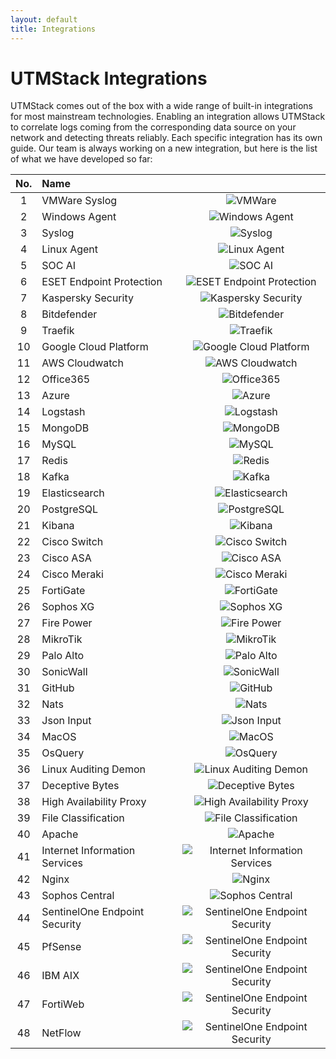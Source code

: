 ```yaml
---
layout: default
title: Integrations
---
```


<style>
.column-no {
    width: 50px;
}
</style>

# UTMStack Integrations

UTMStack comes out of the box with a wide range of built-in integrations for most mainstream technologies.
Enabling an integration allows UTMStack to correlate logs coming from the corresponding data source on your network and detecting threats reliably.
Each specific integration has its own guide.
Our team is always working on a new integration, but here is the list of what we have developed so far:

| No. | Name                          |                                                                                                                                  |
| :-: | :---------------------------- | :------------------------------------------------------------------------------------------------------------------------------: |
|  1  | VMWare Syslog                 |                          <img title="VMWare" alt="VMWare" src="../Images/Integrations/logovmware.svg">                           |
|  2  | Windows Agent                 |                <img title="Windows Agent" alt="Windows Agent" src="../Images/Integrations/logowindowsagent.svg">                 |
|  3  | Syslog                        |                          <img title="SysLog" alt="Syslog" src="../Images/Integrations/logosyslog.svg">                           |
|  4  | Linux Agent                   |                   <img title="Linux Agent" alt="Linux Agent" src="../Images/Integrations/logolinuxagent.svg">                    |
|  5  | SOC AI                        |                           <img title="SOC AI" alt="SOC AI" src="../Images/Integrations/logosocai.svg">                           |
|  6  | ESET Endpoint Protection      |     <img title="ESET Endpoint Protection" alt="ESET Endpoint Protection" src="../Images/Integrations/logoesetendpoint.svg">      |
|  7  | Kaspersky Security            |         <img title="Kaspersky Security" alt="Kaspersky Security" src="../Images/Integrations/logokasperskysecurity.svg">         |
|  8  | Bitdefender                   |                   <img title="Bitdefender" alt="Bitdefender" src="../Images/Integrations/logobitdefender.svg">                   |
|  9  | Traefik                       |                         <img title="Traefik" alt="Traefik" src="../Images/Integrations/logotraefik.svg">                         |
| 10  | Google Cloud Platform         |         <img title="Google Cloud Platform" alt="Google Cloud Platform" src="../Images/Integrations/logogooglecloud.svg">         |
| 11  | AWS Cloudwatch                |                 <img title="AWS Cloudwatch" alt="AWS Cloudwatch" src="../Images/Integrations/logoawscloud.svg">                  |
| 12  | Office365                     |                      <img title="Office365" alt="Office365" src="../Images/Integrations/logooffice365.svg">                      |
| 13  | Azure                         |                            <img title="Azure" alt="Azure" src="../Images/Integrations/logoazure.svg">                            |
| 14  | Logstash                      |                       <img title="Logstash" alt="Logstash" src="../Images/Integrations/logologstash.svg">                        |
| 15  | MongoDB                       |                         <img title="MongoDB" alt="MongoDB" src="../Images/Integrations/logomongodb.svg">                         |
| 16  | MySQL                         |                            <img title="MySQL" alt="MySQL" src="../Images/Integrations/logomysql.svg">                            |
| 17  | Redis                         |                            <img title="Redis" alt="Redis" src="../Images/Integrations/logoredis.svg">                            |
| 18  | Kafka                         |                            <img title="Kafka" alt="Kafka" src="../Images/Integrations/logokafka.svg">                            |
| 19  | Elasticsearch                 |                <img title="Elasticsearch" alt="Elasticsearch" src="../Images/Integrations/logoelasticsearch.svg">                |
| 20  | PostgreSQL                    |                    <img title="PostgreSQL" alt="PostgreSQL" src="../Images/Integrations/logopostgresql.svg">                     |
| 21  | Kibana                        |                          <img title="Kibana" alt="Kibana" src="../Images/Integrations/logokibana.svg">                           |
| 22  | Cisco Switch                  |                     <img title="Cisco Switch" alt="Cisco Switch" src="../Images/Integrations/logocisco.svg">                     |
| 23  | Cisco ASA                     |                        <img title="Cisco ASA" alt="Cisco ASA" src="../Images/Integrations/logocisco.svg">                        |
| 24  | Cisco Meraki                  |                  <img title="Cisco Meraki" alt="Cisco Meraki" src="../Images/Integrations/logociscomeraki.svg">                  |
| 25  | FortiGate                     |                      <img title="FortiGate" alt="FortiGate" src="../Images/Integrations/logofortigate.svg">                      |
| 26  | Sophos XG                     |                       <img title="Sophos XG" alt="Sophos XG" src="../Images/Integrations/logosophos.svg">                        |
| 27  | Fire Power                    |                     <img title="Fire Power" alt="Fire Power" src="../Images/Integrations/logofirepower.svg">                     |
| 28  | MikroTik                      |                       <img title="MikroTik" alt="MikroTik" src="../Images/Integrations/logomikrotik.svg">                        |
| 29  | Palo Alto                     |                      <img title="Palo Alto" alt="Palo Alto" src="../Images/Integrations/logopaloalto.svg">                       |
| 30  | SonicWall                     |                      <img title="SonicWall" alt="SonicWall" src="../Images/Integrations/logosonicwall.svg">                      |
| 31  | GitHub                        |                          <img title="GitHub" alt="GitHub" src="../Images/Integrations/logogithub.svg">                           |
| 32  | Nats                          |                             <img title="Nats" alt="Nats" src="../Images/Integrations/logonats.svg">                              |
| 33  | Json Input                    |                       <img title="Json Input" alt="Json Input" src="../Images/Integrations/logojson.svg">                        |
| 34  | MacOS                         |                            <img title="MacOS" alt="MacOS" src="../Images/Integrations/logomacos.svg">                            |
| 35  | OsQuery                       |                         <img title="OsQuery" alt="OsQuery" src="../Images/Integrations/logoosquery.svg">                         |
| 36  | Linux Auditing Demon          |         <img title="Linux Auditing Demon" alt="Linux Auditing Demon" src="../Images/Integrations/logolinuxauditing.svg">         |
| 37  | Deceptive Bytes               |             <img title="Deceptive Bytes" alt="Deceptive Bytes" src="../Images/Integrations/logodeceptivebytes.svg">              |
| 38  | High Availability Proxy       |        <img title="High Availability Proxy" alt="High Availability Proxy" src="../Images/Integrations/logohighproxy.svg">        |
| 39  | File Classification           |       <img title="File Classification" alt="File Classification" src="../Images/Integrations/logofileclassification.svg">        |
| 40  | Apache                        |                          <img title="Apache" alt="Apache" src="../Images/Integrations/logoapache2.svg">                          |
| 41  | Internet Information Services |     <img title="Internet Information Services" alt="Internet Information Services" src="../Images/Integrations/logoiis.svg">     |
| 42  | Nginx                         |                            <img title="Nginx" alt="Nginx" src="../Images/Integrations/logonginx.svg">                            |
| 43  | Sophos Central                |               <img title="Sophos Central" alt="Sophos Central" src="../Images/Integrations/logosophoscentral.svg">               |
| 44  | SentinelOne Endpoint Security | <img title="SentinelOne Endpoint Security" alt="SentinelOne Endpoint Security" src="../Images/Integrations/logosentinelone.svg"> |
| 45  | PfSense                       | <img title="SentinelOne Endpoint Security" alt="SentinelOne Endpoint Security" src="../Images/Integrations/pfsenselogo.png">     |
| 46  | IBM AIX                       | <img title="SentinelOne Endpoint Security" alt="SentinelOne Endpoint Security" src="../Images/Integrations/IBMAIXlogo.png.png">  |
| 47  | FortiWeb                      | <img title="SentinelOne Endpoint Security" alt="SentinelOne Endpoint Security" src="../Images/Integrations/logofortigate.png">   |
| 48  | NetFlow                       | <img title="SentinelOne Endpoint Security" alt="SentinelOne Endpoint Security" src="../Images/Integrations/netflowlogo.png">     |



